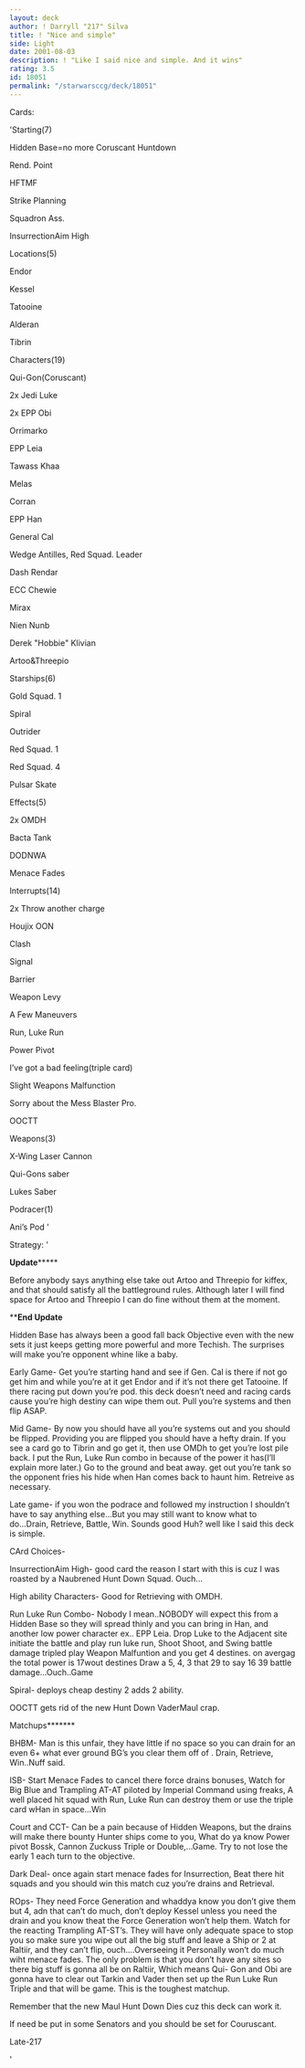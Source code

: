 ```yaml
---
layout: deck
author: ! Darryll "217" Silva
title: ! "Nice and simple"
side: Light
date: 2001-08-03
description: ! "Like I said nice and simple. And it wins"
rating: 3.5
id: 18051
permalink: "/starwarsccg/deck/18051"
---
```

Cards: 

'Starting(7)

   Hidden Base=no more Coruscant Huntdown

   Rend. Point

   <Indicator>

   HFTMF

   Strike Planning

   Squadron Ass.

   InsurrectionAim High


Locations(5)

   Endor

   Kessel

   Tatooine

   Alderan

   Tibrin


Characters(19)

   Qui-Gon(Coruscant)

   2x Jedi Luke

   2x EPP Obi

   Orrimarko

   EPP Leia

   Tawass Khaa

   Melas

   Corran

   EPP Han

   General Cal

   Wedge Antilles, Red Squad. Leader

   Dash Rendar

   ECC Chewie

   Mirax

   Nien Nunb

   Derek "Hobbie" Klivian

   Artoo&Threepio


Starships(6)

   Gold Squad. 1

   Spiral

   Outrider

   Red Squad. 1

   Red Squad. 4

   Pulsar Skate


Effects(5)

   2x OMDH

   Bacta Tank

   DODNWA

   Menace Fades


Interrupts(14)

   2x Throw another charge

   Houjix OON

   Clash

   Signal

   Barrier

   Weapon Levy

   A Few Maneuvers

   Run, Luke Run

   Power Pivot

   I’ve got a bad feeling(triple card)

   Slight Weapons Malfunction

   Sorry about the Mess Blaster Pro.

   OOCTT


Weapons(3)

   X-Wing Laser Cannon

   Qui-Gons saber

   Lukes Saber


Podracer(1)

   Ani’s Pod '

Strategy: '

********Update*************

 Before anybody says anything else take out Artoo and Threepio for kiffex, and that should satisfy all the battleground rules. Although later I will find space for Artoo and Threepio I can do fine without them at the moment.

**********End Update********


Hidden Base has always been a good fall back Objective even with the new sets it just keeps getting more powerful and more Techish. The surprises will make you’re opponent whine like a baby.


Early Game- Get you’re starting hand and see if Gen. Cal is there if not go get him and while you’re at it get Endor and if it’s not there get Tatooine. If there racing put down you’re pod. this deck doesn’t need and racing cards cause you’re high destiny can wipe them out. Pull you’re systems and then flip ASAP.


Mid Game- By now you should have all you’re systems out and you should be flipped. Providing you are flipped you should have a hefty drain. If you see a card go to Tibrin and go get it, then use OMDh to get you’re lost pile back. I put the Run, Luke Run combo in because of the power it has(I’ll explain more later.) Go to the ground and beat away. get out you’re tank so the opponent fries his hide when Han comes back to haunt him. Retreive as necessary.


Late game- if you won the podrace and followed my instruction I shouldn’t have to say anything else...But you may still want to know what to do...Drain, Retrieve, Battle, Win. Sounds good Huh? well like I said this deck is simple.


CArd Choices-

 InsurrectionAim High- good card the reason I start with this is cuz I was roasted by a Naubrened Hunt Down Squad. Ouch...


High ability Characters- Good for Retrieving with OMDH.


Run Luke Run Combo- Nobody I mean..NOBODY will expect this from a Hidden Base so they will spread thinly and you can bring in Han, and another low power character ex.. EPP Leia. Drop Luke to the Adjacent site initiate the battle and play run luke run, Shoot Shoot,  and Swing battle damage tripled play Weapon Malfuntion and you get 4 destines. on avergag the total power is 17wout destines Draw a 5, 4, 3 that 29 to say 16 39 battle damage...Ouch..Game


Spiral- deploys cheap destiny 2 adds 2 ability.


OOCTT gets rid of the new Hunt Down VaderMaul crap.


Matchups*******


BHBM- Man is this unfair, they have little if no space so you can drain for an even 6+ what ever ground BG’s you clear them off of . Drain, Retrieve, Win..Nuff said.


ISB- Start Menace Fades to cancel there force drains bonuses, Watch for Big Blue and Trampling AT-AT piloted by Imperial Command using freaks, A well placed hit squad with Run, Luke Run can destroy them or use the triple card wHan in space...Win


Court and CCT- Can be a pain because of Hidden Weapons, but the drains will make there bounty Hunter ships come to you, What do ya know Power pivot Bossk, Cannon Zuckuss Triple or Double,...Game. Try to not lose the early 1 each turn to the objective.


Dark Deal- once again start menace fades for Insurrection, Beat there hit squads and you should win this match cuz you’re drains and Retrieval.


ROps- They need Force Generation and whaddya know you don’t give them but 4, adn that can’t do much, don’t deploy Kessel unless you need the drain and you know theat the Force Generation won’t help them. Watch for the reacting Trampling AT-ST’s. They will have only adequate space to stop you so make sure you wipe out all the big stuff and leave a Ship or 2 at Raltiir, and they can’t flip, ouch....Overseeing it Personally won’t do much wiht menace fades. The only problem is that you don’t have any sites so there big stuff is gonna all be on Raltiir, Which means Qui- Gon and  Obi are gonna have to clear out Tarkin and Vader then set up  the Run Luke Run Triple and that will be game. This is the toughest matchup.


Remember that the new Maul Hunt Down Dies cuz this deck can work it. 

If need be put in some Senators and you should be set for Couruscant.

  Late-217


'
